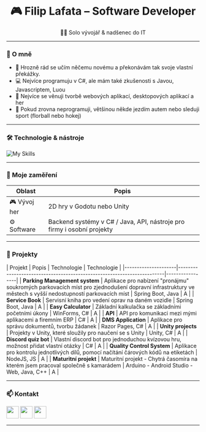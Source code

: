 <h1 align="center">🎮 Filip Lafata – Software Developer</h1>

<p align="center">
  👨‍💻 Solo vývojář & nadšenec do IT
</p>

---

### 🚀 O mně

- 🧠 Hrozně rád se učím něčemu novému a překonávám tak svoje vlastní překážky.
- 💻 Nejvíce programuju v C#, ale mám také zkušenosti s Javou, Javascriptem, Luou
- 🔧 Nejvíce se věnuji tvorbě webových aplikací, desktopových aplikací a her
- 🚗 Pokud zrovna neprogramuji, většinou někde jezdím autem nebo sleduji sport (florball nebo hokej)
---

### 🛠️ Technologie & nástroje

![My Skills](https://skillicons.dev/icons?i=cs,dotnet,unity,godot,blender,git,github,linux,figma,vscode,visualstudio,java,js,eclipse,mysql,html,css,notion)

---

### 🧪 Moje zaměření

| Oblast            | Popis                                                                 |
|-------------------|------------------------------------------------------------------------|
| 🎮 Vývoj her       | 2D hry v Godotu nebo Unity        |
| ⚙️ Software        | Backend systémy v C# / Java, API, nástroje pro firmy i osobní projekty        |

---

### 🧩 Projekty

| Projekt             | Popis                                                                 | Technologie     | Technologie     | 
|---------------------|------------------------------------------------------------------------|-----------------|
| **Parking Management system**        | Aplikace pro nabízení "pronájmu" soukromých parkovacích míst pro zjednodušení dopravní infrastruktury ve městech s vyšší nedostupností parkovacích míst  | Spring Boot, Java  | A |
| **Service Book**        | Servisní kniha pro vedení oprav na daném vozidle  | Spring Boot, Java        | A |
| **Easy Calculator**        | Základní kalkulačka se základními početními úkony  | WinForms, C#       | A |
| **API**        | API pro komunikaci mezi mými aplikacemi a firemním ERP   | C#        | A |
| **DMS Application**        | Aplikace pro správu dokumentů, tvorbu žádanek   | Razor Pages, C#       | A |
| **Unity projects**        | Projekty v Unity, které sloužily pro naučení se s Unity   | Unity, C#        | A |
| **Discord quiz bot**        | Vlastní discord bot pro jednoduchou kvízovou hru, možnost přidat vlastní otázky  | C#         | A |
| **Quality Control System**        | Aplikace pro kontrolu jednotlivých dílů, pomocí načítání čárových kódů na etiketách   | NodeJS, JS        | A |
| **Maturitní projekt**        | Maturitní projekt - Chytrá časomíra na kterém jsem pracoval společně s kamarádem   | Arduino - Android Studio - Web, Java, C++         | A |



---
  ### 📫 Kontakt
<p align="left">
 <p align="left">
  <a href="https://www.linkedin.com/in/filip-lafata/" title="ℹ️ LinkedIn ℹ️"><img src="https://skillicons.dev/icons?i=linkedin" height="32"/></a>
  <a href="https://discord.gg/8FkMAVZ3Ex" title="👑 Můj discord 👑"><img src="https://skillicons.dev/icons?i=discord" height="32"/></a>
  <a href="https://www.instagram.com/filiplafata" title="🖤 Instagram 🖤"><img src="https://skillicons.dev/icons?i=instagram" height="32"/></a>
</p>
  
---
